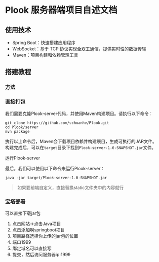 # Plook 服务器端项目自述文档



## 使用技术

- Spring Boot：快速搭建应用程序
- WebSocket：基于 TCP 协议实现全双工通信，提供实时性的数据传输
- Maven：项目构建和依赖管理工具

## 搭建教程

### 方法




### 直接打包

我们需要克隆Plook-server代码，并使用Maven构建项目。请执行以下命令：

```
git clone https://github.com/schuanhe/Plook.git
cd Plook/server
mvn package
```

执行以上命令后，Maven会下载项目依赖并构建项目，生成可执行的JAR文件。构建完成后，可以在`target`目录下找到`Plook-server-1.0-SNAPSHOT.jar`文件。

运行Plook-server

最后，我们可以使用以下命令来运行Plook-server：

```
java -jar target/Plook-server-1.0-SNAPSHOT.jar
```

> 如果要前端自定义，直接替换static文件夹中的内容就行

### 宝塔部署

可以直接下载jar包

1. 点击网站->点击Java项目
2. 点击添加啊springboot项目
3. 项目路径选择你上传的jar包的位置
4. 端口1999
5. 绑定域名可以直接写
6. 提交，然后访问服务器ip:1999